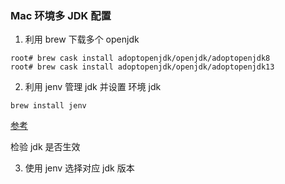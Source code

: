### Mac 环境多 JDK 配置

1. 利用 brew 下载多个 openjdk

```shell
root# brew cask install adoptopenjdk/openjdk/adoptopenjdk8
root# brew cask install adoptopenjdk/openjdk/adoptopenjdk13
```

2. 利用 jenv 管理 jdk 并设置 环境 jdk

```shell
brew install jenv
```

[参考](https://codinglife.tech/2019/09/manage-multiple-java-versions-on-mac/)

检验 jdk 是否生效

3. 使用 jenv 选择对应 jdk 版本

```shell
``` 